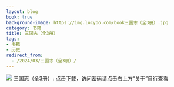 ```yaml
---
layout: blog
book: true
background-image: https://img.locyoo.com/book三国志（全3册）.jpg
category: 书籍
title: 三国志（全3册）
tags:
- 书籍
- 历史
redirect_from:
  - /2024/03/三国志（全3册）/
---
```

![](https://img.locyoo.com/book三国志（全3册）.jpg)
三国志（全3册）: <a name = "ref1" href="https://url18.ctfile.com/f/50983618-1055288410-8ee90a?p=3619">点击下载</a>，访问密码请点击右上方“关于”自行查看